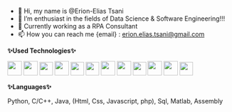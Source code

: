 - 👋 Hi, my name is @Erion-Elias Tsani
- 👀 I’m enthusiast in the fields of Data Science & Software Engineering!!!
- 🌱 Currently working as a RPA Consultant
- 📫 How you can reach me {email} : erion.elias.tsani@gmail.com

<!---
Erjon-19/Erjon-19 is a ✨ special ✨ repository because its `README.md` (this file) appears on your GitHub profile.
You can click the Preview link to take a look at your changes.
--->

**✨Used Technologies✨**

<!--Blue Prism, Power BI, Azure Devops, Pytorch, Docker, Colab, Jupyter, Gradio, Linux, GitKraken, Filezila-->
<code><img height="32" src="https://user-images.githubusercontent.com/27078533/79024258-b1f7e680-7b82-11ea-8775-11eb1ee0871c.png"></code>
<code><img height="32" src="https://www.freeiconspng.com/uploads/excel-png-office-xlsx-icon-3.png"></code>
<code><img height="30" src="https://e7.pngegg.com/pngimages/327/384/png-clipart-power-bi-business-intelligence-microsoft-azure-microsoft-dynamics-cloud-computing-cloud-computing-angle-text.png"></code>
<code><img height="32" src="https://cdn.iconscout.com/icon/free/png-256/azure-devops-3628645-3029870.png"></code>
<code><img height="30" src="https://raw.githubusercontent.com/pytorch/pytorch/master/docs/source/_static/img/pytorch-logo-dark.svg"></code>
<code><img height="30" src="https://upload.wikimedia.org/wikipedia/commons/4/4e/Docker_%28container_engine%29_logo.svg"></code>
<code><img height="32" src="https://colab.research.google.com/img/colab_favicon_256px.png"></code>
<code><img height="32" src="https://friconix.com/png/fi-xnsuxl-jupyter-notebook.png"></code>
<code><img height="30" src="https://encrypted-tbn3.gstatic.com/images?q=tbn:ANd9GcRfGHDG-dX3ZcnYZv4k0ouRPQltrU0FjWc1FTDoWS-KybYY4IIk"></code>
<code><img height="32" src="https://upload.wikimedia.org/wikipedia/commons/a/ab/Linux_Logo_in_Linux_Libertine_Font.svg"></code>
<code><img height="32" src="https://www.gitkraken.com/wp-content/uploads/2021/06/gitkraken-logo-dark-sq.svg"></code>
<code><img height="30" src="https://upload.wikimedia.org/wikipedia/commons/0/01/FileZilla_logo.svg"></code>

**✨Languages✨**

Python, C/C++, Java, (Html, Css, Javascript, php), Sql, Matlab, Assembly
